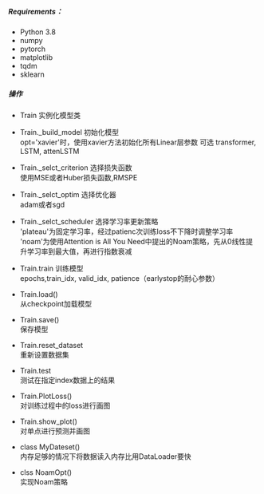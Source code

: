 ##### Requirements：
* Python 3.8
* numpy
* pytorch
* matplotlib
* tqdm
* sklearn

##### 操作
* Train 实例化模型类

* Train._build_model 初始化模型  
    opt='xavier'时，使用xavier方法初始化所有Linear层参数
    可选 transformer, LSTM, attenLSTM

* Train._selct_criterion  选择损失函数  
    使用MSE或者Huber损失函数,RMSPE

* Train._selct_optim  选择优化器  
    adam或者sgd

* Train._selct_scheduler 选择学习率更新策略  
    'plateau'为固定学习率，经过patienc次训练loss不下降时调整学习率  
    'noam'为使用Attention is All You Need中提出的Noam策略，先从0线性提升学习率到最大值，再进行指数衰减

* Train.train  训练模型  
    epochs,train_idx, valid_idx, patience（earlystop的耐心参数）

* Train.load()  
    从checkpoint加载模型
* Train.save()  
    保存模型
* Train.reset_dataset  
    重新设置数据集

* Train.test   
    测试在指定index数据上的结果

* Train.PlotLoss()  
    对训练过程中的loss进行画图

* Train.show_plot()  
    对单点进行预测并画图

* class MyDateset()   
    内存足够的情况下将数据读入内存比用DataLoader要快  

* clss NoamOpt()  
    实现Noam策略